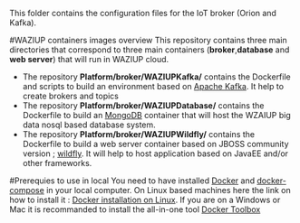 This folder contains the configuration files for the IoT broker (Orion and Kafka).

#WAZIUP containers images overview
This repository contains three main directories that correspond to three main containers (**broker**,**database** and **web server**) that will run in WAZIUP cloud.
* The repository **Platform/broker/WAZIUPKafka/** contains the Dockerfile and scripts to build an environment based on [Apache Kafka](http://kafka.apache.org/). It help to create brokers and topics
* The repository **Platform/broker/WAZIUPDatabase/** contains the Dockerfile to build an [MongoDB](https://www.mongodb.com/) container that will host the WZAIUP big data nosql based database system.
* The repository **Platform/broker/WAZIUPWildfly/** contains the  Dockerfile to build a web server container based on JBOSS community version ; [wildfly](https://www.mongodb.com/). It will help to host application based on JavaEE and/or other frameworks.

#Prerequies to use in local 
You need to have installed  [Docker](https://docs.docker.com/)  and [docker-compose](https://docs.docker.com/compose/install/) in your local computer. 
On Linux based machines here the link on how to install it  : [Docker installation on Linux](https://docs.docker.com/engine/installation/linux/).
If you are on a Windows or Mac it is recommanded to install the all-in-one tool [Docker Toolbox](https://docs.docker.com/toolbox/overview/)



